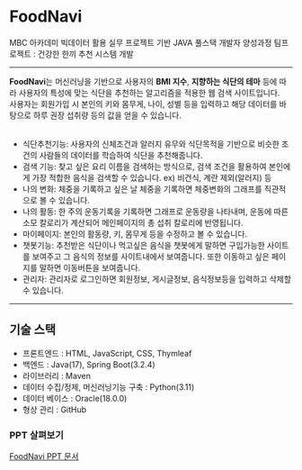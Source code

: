 # FoodNavi
MBC 아카데미 빅데이터 활용 실무 프로젝트 기반 JAVA 풀스택 개발자 양성과정 팀프로젝트 : 건강한 한끼 추천 시스템 개발
<hr>
<span style='color🌲'><strong>FoodNavi</strong></span>는 머신러닝을 기반으로 사용자의 <strong>BMI 지수</strong>, <strong>지향하는 식단의 테마</strong> 등에 따라 사용자의 특성에 맞는 식단을 추천하는 알고리즘을 적용한 웹 검색 사이트입니다.<br>
사용자는 회원가입 시 본인의 키와 몸무게, 나이, 성별 등을 입력하고 해당 데이터를 바탕으로 하루 권장 섭취량 등의 값을 얻을 수 있습니다.<br><br>

<ul>
    <li>식단추천기능: 사용자의 신체조건과 알러지 유무와 식단목적을 기반으로 비슷한 조건의 사람들의 데이터를 학습하여 식단을 추천해줍니다.</li>
    <li>검색 기능: 찾고 싶은 요리 이름을 검색하는 방식으로, 검색 조건을 활용하여 본인에게 가장 적합한 음식을 검색할 수 있습니다. ex) 비건식, 계란 제외(알러지) 등</li>
    <li>나의 변화: 체중을 기록하고 싶은 날 체중을 기록하면 체중변화의 그래프를 직관적으로 볼 수 있습니다.</li>
    <li>나의 활동: 한 주의 운동기록을 기록하면 그래프로 운동량을 나타내며, 운동에 따른 소모 칼로리가 계산되어 메인페이지의 총 섭취 칼로리에 반영됩니다.</li>
    <li>마이페이지: 본인의 활동량, 키, 몸무게 등을 수정하고 볼 수 있습니다.</li>
    <li>챗봇기능: 추천받은 식단이나 먹고싶은 음식을 챗봇에게 말하면 구입가능한 사이트를 보여주고 그 음식의 정보를 사이트내에서 보여줍니다. 또한 이동하고 싶은 페이지를 말하면 이동버튼을 보여줍니다.</li>
    <li>관리자: 관리자로 로그인하면 회원정보, 게시글정보, 음식정보등을 입력하고 삭제할 수 있습니다.</li>
</ul>
<hr>

<h2>기술 스택</h2>
<ul>
    <li>프론트엔드 : HTML, JavaScript, CSS, Thymleaf</li>
    <li>백엔드 : Java(17), Spring Boot(3.2.4)</li>
    <li>라이브러리 : Maven </li>
    <li>데이터 수집/정제, 머신러닝기능 구축 : Python(3.11)</li>
    <li>데이터 베이스 : Oracle(18.0.0)</li>
    <li>형상 관리 : GitHub</li>
</ul>

### PPT 살펴보기
[FoodNavi PPT 문서](Document/LeeSiWoo-FoodNavi.pdf)
